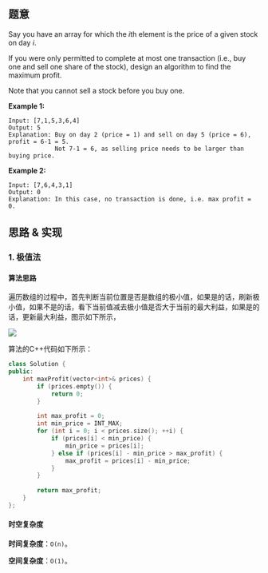 ## 题意

Say you have an array for which the *i*th element is the price of a given stock on day *i*.

If you were only permitted to complete at most one transaction (i.e., buy one and sell one share of the stock), design an algorithm to find the maximum profit.

Note that you cannot sell a stock before you buy one.

**Example 1:**

```
Input: [7,1,5,3,6,4]
Output: 5
Explanation: Buy on day 2 (price = 1) and sell on day 5 (price = 6), profit = 6-1 = 5.
             Not 7-1 = 6, as selling price needs to be larger than buying price.
```

**Example 2:**

```
Input: [7,6,4,3,1]
Output: 0
Explanation: In this case, no transaction is done, i.e. max profit = 0.
```

## 思路 & 实现

### 1. 极值法

#### **算法思路**

遍历数组的过程中，首先判断当前位置是否是数组的极小值，如果是的话，刷新极小值，如果不是的话，看下当前值减去极小值是否大于当前的最大利益，如果是的话，更新最大利益，图示如下所示，

![](https://leetcode.com/media/original_images/121_profit_graph.png)

算法的C++代码如下所示：

```C++
class Solution {
public:
    int maxProfit(vector<int>& prices) {
        if (prices.empty()) {
            return 0;
        }
        
        int max_profit = 0;
        int min_price = INT_MAX;
        for (int i = 0; i < prices.size(); ++i) {
            if (prices[i] < min_price) {
                min_price = prices[i];
            } else if (prices[i] - min_price > max_profit) {
                max_profit = prices[i] - min_price;
            } 
        }
        
        return max_profit;
    }
};
```

#### **时空复杂度**

**时间复杂度**：`O(n)`。

**空间复杂度**：`O(1)`。